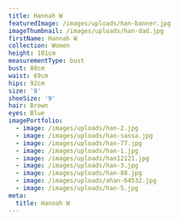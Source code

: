 ```yaml
---
title: Hannah W
featuredImage: /images/uploads/han-banner.jpg
imageThumbnail: /images/uploads/han-dad.jpg
firstName: Hannah W
collection: Women
height: 181cm
measurementType: bust
bust: 88cm
waist: 69cm
hips: 92cm
size: '8'
shoeSize: '9'
hair: Brown
eyes: Blue
imagePortfolio:
  - image: /images/uploads/han-2.jpg
  - image: /images/uploads/han-sassa.jpg
  - image: /images/uploads/han-77.jpg
  - image: /images/uploads/han-1.jpg
  - image: /images/uploads/han12121.jpg
  - image: /images/uploads/han-3.jpg
  - image: /images/uploads/han-88.jpg
  - image: /images/uploads/ahan-64532.jpg
  - image: /images/uploads/han-5.jpg
meta:
  title: Hannah W
---
```


